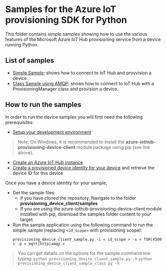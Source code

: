 # Samples for the Azure IoT provisioning SDK for Python

This folder contains simple samples showing how to use the various features of the Microsoft Azure IoT Hub provisioning service from a device running Python.

## List of samples

* [Simple Sample](provisioning_device_client_sample.py): shows how to connect to IoT Hub and provvision a device.
* [Class Sample using AMQP](provisioning_device_client_sample_class.py): shows how to connect to IoT Hub with a ProvisioningManager class and provision a device.

## How to run the samples
In order to run the device samples you will first need the following prerequisites:
* [Setup your development environment][devbox-setup]
> Note: On Windows, it is recommended to install the **azure-iothub-provisioning-device-client** module package using pip (see link above).
* [Create an Azure IoT Hub instance][lnk-setup-iot-hub]
* [Create a provisioned device identity for your device][lnk-create-device-auth] and retreive the device ID for this device

Once you have a device identity for your sample,
* Get the sample files:
   * if you have cloned the repository, Navigate to the folder **provisioning_device_client/samples**
   * if you are using the azure-iothub-provisioning-device-client module installed with pip, download the samples folder content to your target.
* Run the sample application using the following command to run the simple sample (replacing `<id_scope>` with provisioning scope):
    ```
	provisioning_device_client_sample.py -i < id_scope > -s < TSM|X509 > -p < mqtt|http|amqp >
    ```
> You can get details on the options for the sample command line typing:
> `python provisioning_device_client_sample.py -h`
> `python provisioning_device_client_sample_class.py -h`

[lnk-setup-iot-hub]: https://aka.ms/howtocreateazureiothub
[lnk-create-device-auth]: ../../device/samples/readme.md
[devbox-setup]: ../../doc/python-devbox-setup.md